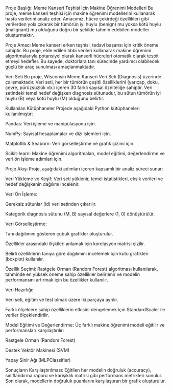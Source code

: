 Proje Başlığı: Meme Kanseri Teşhisi İçin Makine Öğrenimi Modelleri
Bu proje, meme kanseri teşhisi için makine öğrenimi modellerini kullanarak hasta verilerini analiz eder. Amacımız, hücre çekirdeği özellikleri gibi verilerden yola çıkarak bir tümörün iyi huylu (benign) mu yoksa kötü huylu (malignant) mu olduğunu doğru bir şekilde tahmin edebilen modeller oluşturmaktır.

Proje Amacı
Meme kanseri erken teşhisi, tedavi başarısı için kritik öneme sahiptir. Bu proje, elde edilen tıbbi verileri kullanarak makine öğrenimi algoritmalarıyla potansiyel olarak kanserli hücreleri otomatik olarak tespit etmeyi hedefler. Bu sayede, doktorlara tanı sürecinde yardımcı olabilecek güçlü bir araç sunulması amaçlanmaktadır.

Veri Seti
Bu proje, Wisconsin Meme Kanseri Veri Seti (Diagnosis) üzerinde çalışmaktadır. Veri seti, her bir tümörün çeşitli özelliklerini (yarıçap, doku, çevre, pürüzsüzlük vb.) içeren 30 farklı sayısal özniteliğe sahiptir. Veri setindeki temel hedef değişken diagnosis sütunudur, bu sütun tümörün iyi huylu (B) veya kötü huylu (M) olduğunu belirtir.

Kullanılan Kütüphaneler
Projede aşağıdaki Python kütüphaneleri kullanılmıştır:

Pandas: Veri işleme ve manipülasyonu için.

NumPy: Sayısal hesaplamalar ve dizi işlemleri için.

Matplotlib & Seaborn: Veri görselleştirme ve grafik çizimi için.

Scikit-learn: Makine öğrenimi algoritmaları, model eğitimi, değerlendirme ve veri ön işleme adımları için.

Proje Akışı
Proje, aşağıdaki adımları içeren kapsamlı bir analiz süreci sunar:

Veri Yükleme ve Keşif: Veri seti yüklenir, temel istatistikleri, eksik verileri ve hedef değişkenin dağılımı incelenir.

Veri Ön İşleme:

Gereksiz sütunlar (id) veri setinden çıkarılır.

Kategorik diagnosis sütunu (M, B) sayısal değerlere (1, 0) dönüştürülür.

Veri Görselleştirme:

Tanı dağılımını gösteren çubuk grafikler oluşturulur.

Özellikler arasındaki ilişkileri anlamak için korelasyon matrisi çizilir.

Belirli özelliklerin tanıya göre dağılımını incelemek için kutu grafikleri (boxplot) kullanılır.

Özellik Seçimi: Rastgele Orman (Random Forest) algoritması kullanılarak, tahminde en yüksek öneme sahip özellikler belirlenir ve modelin performansını artırmak için bu özellikler kullanılır.

Veri Hazırlığı:

Veri seti, eğitim ve test olmak üzere iki parçaya ayrılır.

Farklı ölçeklere sahip özelliklerin etkisini dengelemek için StandardScaler ile veriler ölçeklendirilir.

Model Eğitimi ve Değerlendirme: Üç farklı makine öğrenimi modeli eğitilir ve performansları karşılaştırılır:

Rastgele Orman (Random Forest)

Destek Vektör Makinesi (SVM)

Yapay Sinir Ağı (MLPClassifier)

Sonuçların Karşılaştırılması: Eğitilen her modelin doğruluk (accuracy), sınıflandırma raporu ve karışıklık matrisi gibi performans metrikleri sunulur. Son olarak, modellerin doğruluk puanlarını karşılaştıran bir grafik oluşturulur.
